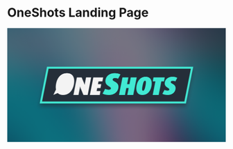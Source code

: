 # OneShots Landing Page

![OneShots](https://github.com/btims512/oneshots_landing_page/blob/main/assets/social-share.png?raw=true)

